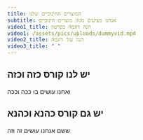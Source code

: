 ```yaml
---
title: המוצרים החינוכיים שלנו
subtitle: אנחנו מציעים מגוון מוצרים חינוכיים
video1_title: הנה דוגמה בסרטון
video1: /assets/pics/uploads/dummyvid.mp4
video2_title: הנה עוד דוגמה
video3_title: " "
---
```

## יש לנו קורס כזה וכזה
ואחנו עושים בו ככה וככה
## יש גם קורס כהנא וכהנא
ששם אנחנו עושים זה וזה